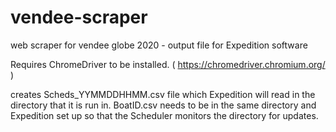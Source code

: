 # vendee-scraper
web scraper for vendee globe 2020 - output file for Expedition software

Requires ChromeDriver to be installed. ( https://chromedriver.chromium.org/ )

creates Scheds_YYMMDDHHMM.csv file which Expedition will read in the directory that it is run in. BoatID.csv needs to be in the same directory and Expedition set up so that the Scheduler monitors the directory for updates. 
